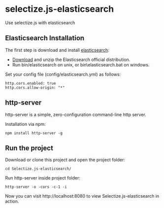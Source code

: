 # selectize.js-elasticsearch
Use selectize.js with elasticsearch

## Elasticsearch Installation

The first step is download and install [elasticsearch](https://github.com/elastic/elasticsearch):

- [Download](https://www.elastic.co/downloads/elasticsearch) and unzip the Elasticsearch official distribution.
- Run bin/elasticsearch on unix, or bin\elasticsearch.bat on windows.

Set your config file (config/elasticsearch.yml) as follows:

```
http.cors.enabled: true
http.cors.allow-origin: "*"
```

## http-server

http-server is a simple, zero-configuration command-line http server.

Installation via npm:
```
npm install http-server -g
```

## Run the project

Download or clone this project and open the project folder:
```
cd Selectize.js-elasticsearch/
```

Run http-server inside project folder:
```
http-server -o -cors -c-1 -i
```

Now you can visit http://localhost:8080 to view Selectize.js-elasticsearch in action.
